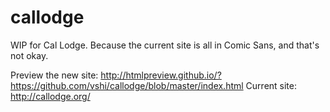 callodge
========

WIP for Cal Lodge. Because the current site is all in Comic Sans, and that's not okay.

Preview the new site: http://htmlpreview.github.io/?https://github.com/vshi/callodge/blob/master/index.html
Current site: http://callodge.org/

